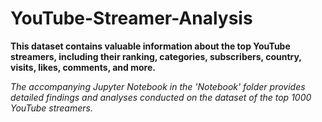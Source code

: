 # YouTube-Streamer-Analysis

**This dataset contains valuable information about the top YouTube streamers, including their ranking, categories, subscribers, country, visits, likes, comments, and more.**

*The accompanying Jupyter Notebook in the 'Notebook' folder provides detailed findings and analyses conducted on the dataset of the top 1000 YouTube streamers.*
